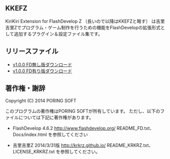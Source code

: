 ## KKEFZ

KiriKiri Extension for FlashDevelop Z （長いので以降はKKEFZと略す） は吉里吉里Zでプログラム・ゲーム制作を行うための機能をFlashDevelopの拡張形式として追加するプラグイン＆設定ファイル集です。

## リリースファイル

* [v1.0.0 FD無し版ダウンロード](https://github.com/mryp/kkefz/raw/master/_release/kkefz-1.0.0.zip)
* [v1.0.0 FD有り版ダウンロード](https://github.com/mryp/kkefz/raw/master/_release/FlashDevelop-4.6.2_kkefz-1.0.0.zip)

## 著作権・謝辞

Copyright (C) 2014 PORING SOFT

このプログラムの著作権はPORING SOFTが所有しています。
ただし、以下のファイルについては下記に著作権があります。

* FlashDevelop 4.6.2
http://www.flashdevelop.org/
README_FD.txt、Docs/index.html を参照してください

* 吉里吉里Z 2014/3/31版
http://krkrz.github.io/
README_KRKRZ.txt、LICENSE_KRKRZ.txt を参照してください。

